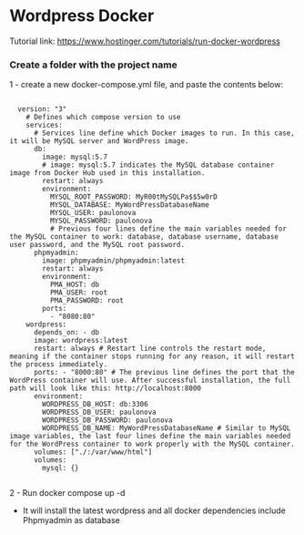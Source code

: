# Wordpress Docker

Tutorial link: https://www.hostinger.com/tutorials/run-docker-wordpress

### Create a folder with the project name

1 - create a new docker-compose.yml file, and paste the contents below:

<code>
  version: "3"
    # Defines which compose version to use
    services:
      # Services line define which Docker images to run. In this case, it will be MySQL server and WordPress image.
      db:
        image: mysql:5.7
        # image: mysql:5.7 indicates the MySQL database container image from Docker Hub used in this installation.
        restart: always
        environment:
          MYSQL_ROOT_PASSWORD: MyR00tMySQLPa$$5w0rD
          MYSQL_DATABASE: MyWordPressDatabaseName
          MYSQL_USER: paulonova
          MYSQL_PASSWORD: paulonova
          # Previous four lines define the main variables needed for the MySQL container to work: database, database username, database user password, and the MySQL root password.
      phpmyadmin:
        image: phpmyadmin/phpmyadmin:latest
        restart: always
        environment:
          PMA_HOST: db
          PMA_USER: root
          PMA_PASSWORD: root
        ports:
          - "8080:80"
    wordpress:
      depends_on: - db
      image: wordpress:latest
      restart: always # Restart line controls the restart mode, meaning if the container stops running for any reason, it will restart the process immediately.
      ports: - "8000:80" # The previous line defines the port that the WordPress container will use. After successful installation, the full path will look like this: http://localhost:8000
      environment:
        WORDPRESS_DB_HOST: db:3306
        WORDPRESS_DB_USER: paulonova
        WORDPRESS_DB_PASSWORD: paulonova
        WORDPRESS_DB_NAME: MyWordPressDatabaseName # Similar to MySQL image variables, the last four lines define the main variables needed for the WordPress container to work properly with the MySQL container.
      volumes: ["./:/var/www/html"]
      volumes:
        mysql: {}

</code>

2 - Run docker compose up -d

- It will install the latest wordpress and all docker dependencies include Phpmyadmin as database
